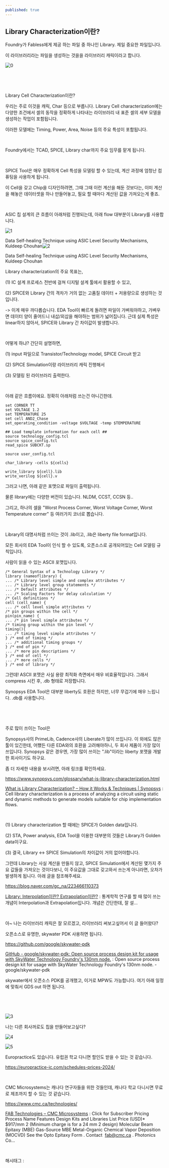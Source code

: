 ```yaml
---
published: true
---
```

## Library Characterization이란?

Foundry가 Fabless에게 제공 하는 파일 중 하나인 Library. 제일 중요한 파일입니다.

이 라이브러리라는 파일을 생성하는 것을을 라이브러리 캐릭이라고 합니다.

![0](/asset/img/223531114280/0.png)

​

​

Library Cell Characterization이란?

우리는 주로 이것을 캐릭, Char 등으로 부릅니다. Library Cell characterization에는 다양한 조건에서 셀의 동작을 정확하게 나타내는 라이브러리 내 표준 셀의 세부 모델을 생성하는 작업이 포함됩니다.

이러한 모델에는 Timing, Power, Area, Noise 등의 주요 특성이 포함됩니다.

​

Foundry에서는 TCAD, SPICE, Library char까지 주요 임무를 맡게 됩니다.

​

SPICE Tool은 매우 정확하게 Cell 특성을 모델링 할 수 있는데, 계산 과정에 엄청난 컴퓨팅을 사용하게 됩니다.

이 Cell을 갖고 Chip을 디자인하려면, 그때 그때 이런 계산을 해둔 것보다는, 이미 계산을 해놓은 데이터셋을 하나 만들어놓고, 필요 할 때마다 계산된 값을 가져오는게 좋죠.

​

ASIC 칩 설계의 큰 흐름이 아래처럼 진행되는데, 아래 flow 대부분이 Library를 사용합니다.

![1](/asset/img/223531114280/1.png)

Data Self-healing Technique using ASIC Level Security Mechanisms, Kuldeep Chouhan![2](/asset/img/223531114280/2.png)

Data Self-healing Technique using ASIC Level Security Mechanisms, Kuldeep Chouhan​

Library characterization의 주요 목표는,

(1) IC 설계 프로세스 전반에 걸쳐 디지털 설계 툴에서 활용할 수 있고,

(2) SPICE와 Library 간의 격차가 거의 없는 고품질 데이터 + 저용량으로 생성하는 것입니다.

-> 이게 매우 까다롭습니다. EDA Tool이 빠르게 돌려면 파일이 가벼워야하고, 가벼우면 데이터 양이 줄어드니 내삽/외삽을 해야하는 범위가 넓어집니다. 근데 실제 특성은 linear하지 않아서, SPICE와 Library 간 차이값이 발생합니다.

​

어떻게 하냐? 간단히 설명하면,

(1) input 파일으로 Transistor/Technology model, SPICE Circuit 받고

(2) SPICE Simulation이랑 라이브러리 캐릭 진행해서

(3) 모델링 된 라이브러리 출력한다.

​

아래 같은 흐름이에요. 정확히 아래처럼 쓰는건 아니긴한데.

```
set CORNER TT
set VOLTAGE 1.2
set TEMPERATURE 25
set cell AND2_Chase
set_operating_condition -voltage $VOLTAGE -temp $TEMPERATURE

## Load template information for each cell ##
source technology_config.tcl
source spice_config.tcl
read_spice SUBCKT.sp

source user_config.tcl

char_library -cells ${cells}

write_library ${cell}.lib
write_verilog ${cell}.v
```

그러고 나면, 아래 같은 포맷으로 파일이 출력됩니다.

물론 library에는 다양한 버전이 있습니다. NLDM, CCST, CCSN 등..

그리고, 하나의 셀을 "Worst Process Corner, Worst Voltage Corner, Worst Temperature corner" 등 여러가지 코너로 뽑습니다.

​

Library의 대명사처럼 쓰이는 것이 .lib이고, .lib은 liberty file format입니다.

모든 회사의 EDA Tool이 인식 할 수 있도록, 오픈소스로 공개되어있는 Cell 모델링 규칙입니다.

사람이 읽을 수 있는 ASCII 포맷입니다.

```
/* General Syntax of a Technology Library */
library (nameoflibrary) {
... /* Library level simple and complex attributes */
... /* Library level group statements */
... /* Default attributes */
... /* Scaling Factors for delay calculation */
/* Cell definitions */
cell (cell_name) {
... /* cell level simple attributes */
/* pin groups within the cell */
pin(pin_name) {
... /* pin level simple attributes */
/* timing group within the pin level */
timing(){
... /* timing level simple attributes */
} /* end of timing */
... /* additional timing groups */
} /* end of pin */
... /* more pin descriptions */
} /* end of cell */
... /* more cells */
} /* end of library */
```

그런데! ASCII 포맷은 사실 용량 최적화 측면에서 매우 비효율적입니다. 그래서 compress 시킨 후, .db 형태로 저장합니다.

Synopsys EDA Tool은 대부분 liberty도 호환은 하지만, 너무 무겁기에 매우 느립니다. .db를 사용합니다.

​

​

주로 많이 쓰이는 Tool은

Synopsys사의 PrimeLib, Cadence사의 Liberate가 많이 쓰입니다. 이 외에도 많은 툴이 있긴한데, 어쨌든 다른 EDA와의 호환을 고려해야하니, 두 회사 제품이 가장 많이 쓰입니다. Synopsys 같은 경우엔, 가장 많이 쓰이는 ".lib"이라는 liberty 포맷을 개발한 회사이기도 하구요.

좀 더 자세한 내용을 보시려면, 아래 링크를 확인하세요.

https://www.synopsys.com/glossary/what-is-library-characterization.html

[What is Library Characterization? – How it Works & Techniques | Synopsys](https://www.synopsys.com/glossary/what-is-library-characterization.html) : Cell library characterization is a process of analyzing a circuit using static and dynamic methods to generate models suitable for chip implementation flows.

​

(1) Library characterization 할 때에는 SPICE가 Golden data입니다.

(2) STA, Power analysis, EDA Tool을 이용한 대부분의 것들은 Library가 Golden data이구요.

(3) 결국, Library <-> SPICE Simulation의 차이값이 거의 없어야합니다.

그런데 Library는 사실 계산을 만들지 않고, SPICE Simulation에서 계산된 몇가지 주요 값들을 가져오는 것이다보니, 이 주요값을 그대로 갖고와서 쓰는게 아니라면, 오차가 발생하게 됩니다. 아래 글을 참조해주세요.

https://blog.naver.com/gc_na/223466110373

[Library: Interpolation이란? Extrapolation이란?](https://blog.naver.com/gc_na/223466110373) : 통계학적 연구를 할 때 많이 쓰는 개념이 Interpolation과 Extrapolation입니다. 개념은 간단한데, 잘 설...

​

아~ 나는 라이브러리 캐릭은 잘 모르겠고, 라이브러리 써보고싶어서 이 글 들어왔다?

오픈소스로 유명한, skywater PDK 사용하면 됩니다.

https://github.com/google/skywater-pdk

[GitHub - google/skywater-pdk: Open source process design kit for usage with SkyWater Technology Foundry's 130nm node.](https://github.com/google/skywater-pdk) : Open source process design kit for usage with SkyWater Technology Foundry's 130nm node. - google/skywater-pdk

skywater에서 오픈소스 PDK를 공개했고, 이거로 MPW도 가능합니다. 여기 아래 일정에 맞춰서 GDS out 하면 됩니다.

​

​

![3](/asset/img/223531114280/3.png)

나는 다른 회사꺼로도 칩을 만들어보고싶다?

![4](/asset/img/223531114280/4.png)

![5](/asset/img/223531114280/5.png)

Europractice도 있습니다. 유럽권 학교 다니면 할인도 받을 수 있는 것 같습니다.

https://europractice-ic.com/schedules-prices-2024/

​

CMC Microsystems는 캐나다 연구자들을 위한 것들인데, 캐나다 학교 다니시면 무료로 제조까지 할 수 있는 것 같습니다.

https://www.cmc.ca/technologies/

[FAB Technologies – CMC Microsystems](https://www.cmc.ca/technologies/) : Click for Subscriber Pricing Process Name Features Design Kits and Libraries List Price (USD)* $917/mm 2 (Minimum charge is for a 24 mm 2 design) Molecular Beam Epitaxy (MBE) Gas-Source MBE Metal-Organic Chemical Vapor Deposition (MOCVD) See the Opto Epitaxy Form . Contact  fab@cmc.ca . Photonics Co...

​

 해시태그 : 